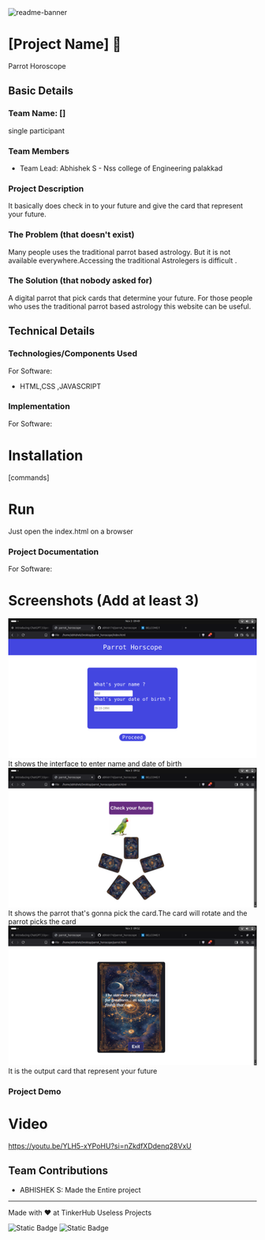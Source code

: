 <img width="1280" alt="readme-banner" src="https://github.com/user-attachments/assets/35332e92-44cb-425b-9dff-27bcf1023c6c">

# [Project Name] 🎯
Parrot Horoscope

## Basic Details
### Team Name: []
single participant

### Team Members
- Team Lead: Abhishek S - Nss college of Engineering palakkad


### Project Description
It basically does check in to your future and give the card
that represent your future.

### The Problem (that doesn't exist)
Many people uses the traditional parrot based astrology.
But it is not available everywhere.Accessing the traditional Astrolegers is difficult .


### The Solution (that nobody asked for)
A digital parrot that pick cards that determine your future.
For those people who uses the traditional parrot based astrology this website can be useful.
## Technical Details
### Technologies/Components Used
For Software:
- HTML,CSS ,JAVASCRIPT



### Implementation
For Software:
# Installation
[commands]

# Run
Just open the index.html on a browser

### Project Documentation
For Software:

# Screenshots (Add at least 3)
<img src="screenshot1.png">
It shows the interface to enter name and date of birth
<img src="screenshot2.png">
It shows the parrot that's gonna pick the card.The card will rotate
and the parrot picks the card

<img src="screenshot3.png">
It is the output card that represent your future


### Project Demo
# Video
https://youtu.be/YLH5-xYPoHU?si=nZkdfXDdenq28VxU


## Team Contributions
- ABHISHEK S: Made the Entire project

---
Made with ❤️ at TinkerHub Useless Projects 

![Static Badge](https://img.shields.io/badge/TinkerHub-24?color=%23000000&link=https%3A%2F%2Fwww.tinkerhub.org%2F)
![Static Badge](https://img.shields.io/badge/UselessProject--24-24?link=https%3A%2F%2Fwww.tinkerhub.org%2Fevents%2FQ2Q1TQKX6Q%2FUseless%2520Projects)



